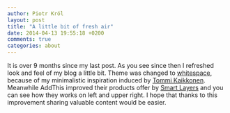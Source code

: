 ```yaml
---
author: Piotr Król
layout: post
title: "A little bit of fresh air"
date: 2014-04-13 19:55:18 +0200
comments: true
categories: about
---
```


It is over 9 months since my last post. As you see since then I refreshed look
and feel of my blog a little bit. Theme was changed to
[whitespace](https://github.com/lucaslew/whitespace), because of my
minimalistic inspiration induced by [Tommi Kaikkonen](http://www.kaikkonendesign.fi/). Meanwhile AddThis improved their
products offer by [Smart Layers](https://www.addthis.com/get/smart-layers) and
you can see how they works on left and upper right. I hope that thanks to this
improvement sharing valuable content would be easier.
